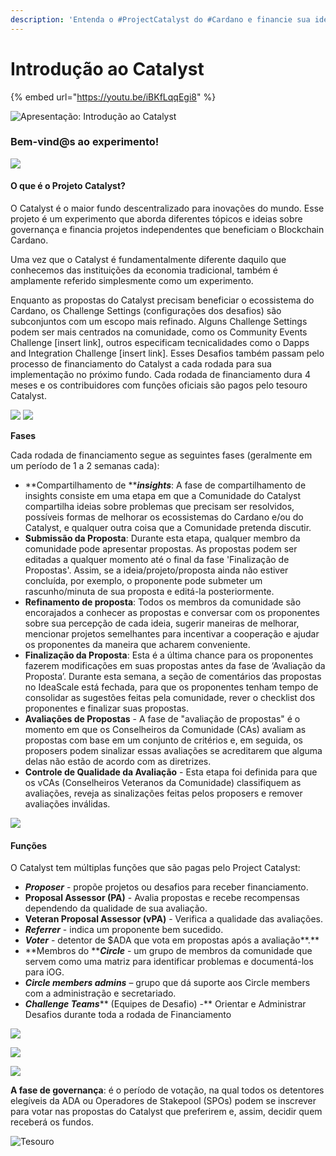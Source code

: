 ```yaml
---
description: 'Entenda o #ProjectCatalyst do #Cardano e financie sua ideia.'
---
```


# Introdução ao Catalyst

{% embed url="https://youtu.be/iBKfLqqEgi8" %}

![Apresentação: Introdução ao Catalyst](<../../.gitbook/assets/Slide1 (1).PNG>)

### Bem-vind@s ao experimento!

![](../../.gitbook/assets/Slide4.PNG)

#### O que é o Projeto Catalyst?&#x20;

O Catalyst é o maior fundo descentralizado para inovações do mundo. Esse projeto é um experimento que aborda diferentes tópicos e ideias sobre governança e financia projetos independentes que beneficiam o Blockchain Cardano.

Uma vez que o Catalyst é fundamentalmente diferente daquilo que conhecemos das instituições da economia tradicional, também é amplamente referido simplesmente como um experimento.

Enquanto as propostas do Catalyst precisam beneficiar o ecossistema do Cardano, os Challenge Settings (configurações dos desafios) são subconjuntos com um escopo mais refinado. Alguns Challenge Settings podem ser mais centrados na comunidade, como os Community Events Challenge \[insert link], outros especificam tecnicalidades como o Dapps and Integration Challenge \[insert link]. Esses Desafios também passam pelo processo de financiamento do Catalyst a cada rodada para sua implementação no próximo fundo. Cada rodada de financiamento dura 4 meses e os contribuidores com funções oficiais são pagos pelo tesouro Catalyst.

![](<../../.gitbook/assets/Slide5 (3).PNG>) ![](<../../.gitbook/assets/Slide6 (2).PNG>)

**Fases**

Cada rodada de financiamento segue as seguintes fases (geralmente em um período de 1 a 2 semanas cada):

* **Compartilhamento de **_**insights**_: A fase de compartilhamento de insights consiste em uma etapa em que a Comunidade do Catalyst compartilha ideias sobre problemas que precisam ser resolvidos, possíveis formas de melhorar os ecossistemas do Cardano e/ou do Catalyst, e qualquer outra coisa que a Comunidade pretenda discutir.
* **Submissão da Proposta**: Durante esta etapa, qualquer membro da comunidade pode apresentar propostas. As propostas podem ser editadas a qualquer momento até o final da fase 'Finalização de Propostas'. Assim, se a ideia/projeto/proposta ainda não estiver concluída, por exemplo, o proponente pode submeter um rascunho/minuta de sua proposta e editá-la posteriormente.
* **Refinamento de proposta**: Todos os membros da comunidade são encorajados a conhecer as propostas e conversar com os proponentes sobre sua percepção de cada ideia, sugerir maneiras de melhorar, mencionar projetos semelhantes para incentivar a cooperação e ajudar os proponentes da maneira que acharem conveniente.
* **Finalização da Proposta**: Esta é a última chance para os proponentes fazerem modificações em suas propostas antes da fase de ‘Avaliação da Proposta’. Durante esta semana, a seção de comentários das propostas no IdeaScale está fechada, para que os proponentes tenham tempo de consolidar as sugestões feitas pela comunidade, rever o checklist dos proponentes e finalizar suas propostas.
* **Avaliações de Propostas** - A fase de "avaliação de propostas" é o momento em que os Conselheiros da Comunidade (CAs) avaliam as propostas com base em um conjunto de critérios e, em seguida, os proposers podem sinalizar essas avaliações se acreditarem que alguma delas não estão de acordo com as diretrizes.
* **Controle de Qualidade da Avaliação** - Esta etapa foi definida para que os vCAs (Conselheiros Veteranos da Comunidade) classifiquem as avaliações, reveja as sinalizações feitas pelos proposers e remover avaliações inválidas.

![](<../../.gitbook/assets/Slide7 (1).PNG>)

#### Funções

O Catalyst tem múltiplas funções que são pagas pelo Project Catalyst:

* _**Proposer**_ - propõe projetos ou desafios para receber financiamento.
* **Proposal Assessor (PA)** - Avalia propostas e recebe recompensas dependendo da qualidade de sua avaliação.
* **Veteran Proposal Assessor (vPA)** - Verifica a qualidade das avaliações.
* _**Referrer**_ - indica um proponente bem sucedido.
* _**Voter**_ - detentor de $ADA que vota em propostas após a avaliação**.**
* **Membros do **_**Circle**_ - um grupo de membros da comunidade que servem como uma matriz para identificar problemas e documentá-los para iOG.
* _**Circle members admins**_ – grupo que dá suporte aos Circle members com a administração e secretariado.
* _**Challenge Teams**_** (Equipes de Desafio) -** Orientar e Administrar Desafios durante toda a rodada de Financiamento

![](../../.gitbook/assets/Slide8.PNG)

![](<../../.gitbook/assets/Slide9 (3).PNG>)

![](<../../.gitbook/assets/Slide10 (1).PNG>)

**A fase de governança**: é o período de votação, na qual todos os detentores elegíveis da ADA ou Operadores de Stakepool (SPOs) podem se inscrever para votar nas propostas do Catalyst que preferirem e, assim, decidir quem receberá os fundos.

![Tesouro](../../.gitbook/assets/Slide11.PNG)
